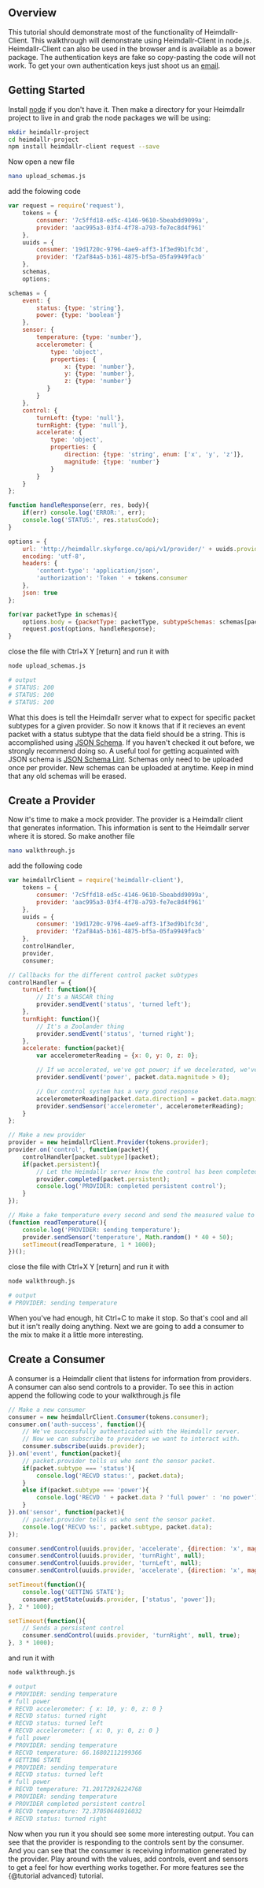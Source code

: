 ## Overview
This tutorial should demonstrate most of the functionality of Heimdallr-Client. This walkthrough will demonstrate using Heimdallr-Client in node.js. Heimdallr-Client can also be used in the browser and is available as a bower package. The authentication keys are fake so copy-pasting the code will not work. To get your own authentication keys just shoot us an [email](mailto:heimdallr@elementrobot.com).

## Getting Started
Install [node](http://nodejs.org/) if you don't have it. Then make a directory for your Heimdallr project to live in and grab the node packages we will be using:

```bash
mkdir heimdallr-project
cd heimdallr-project
npm install heimdallr-client request --save
```

Now open a new file

```bash
nano upload_schemas.js
```

add the folowing code


```javascript
var request = require('request'),
    tokens = {
        consumer: '7c5ffd18-ed5c-4146-9610-5beabdd9099a',
        provider: 'aac995a3-03f4-4f78-a793-fe7ec8d4f961'
    },
    uuids = {
        consumer: '19d1720c-9796-4ae9-aff3-1f3ed9b1fc3d',
        provider: 'f2af84a5-b361-4875-bf5a-05fa9949facb'
    },
    schemas,
    options;

schemas = {
    event: {
        status: {type: 'string'},
        power: {type: 'boolean'}
    },
    sensor: {
        temperature: {type: 'number'},
        accelerometer: {
            type: 'object',
            properties: {
                x: {type: 'number'},
                y: {type: 'number'},
                z: {type: 'number'}
           }
        }
    },
    control: {
        turnLeft: {type: 'null'},
        turnRight: {type: 'null'},
        accelerate: {
            type: 'object',
            properties: {
                direction: {type: 'string', enum: ['x', 'y', 'z']},
                magnitude: {type: 'number'}
            }
        }
    }
};

function handleResponse(err, res, body){
    if(err) console.log('ERROR:', err);
    console.log('STATUS:', res.statusCode);
}

options = {
    url: 'http://heimdallr.skyforge.co/api/v1/provider/' + uuids.provider + '/subtype-schemas',
    encoding: 'utf-8',
    headers: {
        'content-type': 'application/json',
        'authorization': 'Token ' + tokens.consumer
    },
    json: true
};

for(var packetType in schemas){
    options.body = {packetType: packetType, subtypeSchemas: schemas[packetType]};
    request.post(options, handleResponse);
}
```

close the file with Ctrl+X Y [return] and run it with

```bash
node upload_schemas.js

# output
# STATUS: 200
# STATUS: 200
# STATUS: 200
```

What this does is tell the Heimdallr server what to expect for specific packet subtypes for a given provider. So now it knows that if it recieves an event packet with a status subtype that the data field should be a string. This is accomplished using [JSON Schema](http://json-schema.org/). If you haven't checked it out before, we strongly recommend doing so. A useful tool for getting acquainted with JSON schema is [JSON Schema Lint](http://jsonschemalint.com/). Schemas only need to be uploaded once per provider. New schemas can be uploaded at anytime. Keep in mind that any old schemas will be erased.

## Create a Provider
Now it's time to make a mock provider. The provider is a Heimdallr client that generates information. This information is sent to the Heimdallr server where it is stored. So make another file

```bash
nano walkthrough.js
```

add the following code

```javascript
var heimdallrClient = require('heimdallr-client'),
    tokens = {
        consumer: '7c5ffd18-ed5c-4146-9610-5beabdd9099a',
        provider: 'aac995a3-03f4-4f78-a793-fe7ec8d4f961'
    },
    uuids = {
        consumer: '19d1720c-9796-4ae9-aff3-1f3ed9b1fc3d',
        provider: 'f2af84a5-b361-4875-bf5a-05fa9949facb'
    },
    controlHandler,
    provider,
    consumer;

// Callbacks for the different control packet subtypes
controlHandler = {
    turnLeft: function(){
        // It's a NASCAR thing
        provider.sendEvent('status', 'turned left');
    },
    turnRight: function(){
        // It's a Zoolander thing
        provider.sendEvent('status', 'turned right');
    },
    accelerate: function(packet){
        var accelerometerReading = {x: 0, y: 0, z: 0};

        // If we accelerated, we've got power; if we decelerated, we've lost it
        provider.sendEvent('power', packet.data.magnitude > 0);

        // Our control system has a very good response
        accelerometerReading[packet.data.direction] = packet.data.magnitude;
        provider.sendSensor('accelerometer', accelerometerReading);
    }
};

// Make a new provider
provider = new heimdallrClient.Provider(tokens.provider);
provider.on('control', function(packet){
    controlHandler[packet.subtype](packet);
    if(packet.persistent){
        // Let the Heimdallr server know the control has been completed
        provider.completed(packet.persistent);
        console.log('PROVIDER: completed persistent control');
    }
});

// Make a fake temperature every second and send the measured value to the Heimdallr server
(function readTemperature(){
    console.log('PROVIDER: sending temperature');
    provider.sendSensor('temperature', Math.random() * 40 + 50);
    setTimeout(readTemperature, 1 * 1000);
})();
```

close the file with Ctrl+X Y [return] and run it with

```bash
node walkthrough.js

# output
# PROVIDER: sending temperature
```

When you've had enough, hit Ctrl+C to make it stop. So that's cool and all but it isn't really doing anything. Next we are going to add a consumer to the mix to make it a little more interesting.

## Create a Consumer
A consumer is a Heimdallr client that listens for information from providers. A consumer can also send controls to a provider. To see this in action append the following code to your walkthrough.js file

```javascript
// Make a new consumer
consumer = new heimdallrClient.Consumer(tokens.consumer);
consumer.on('auth-success', function(){
    // We've successfully authenticated with the Heimdallr server.
    // Now we can subscribe to providers we want to interact with.
    consumer.subscribe(uuids.provider);
}).on('event', function(packet){
    // packet.provider tells us who sent the sensor packet.
    if(packet.subtype === 'status'){
        console.log('RECVD status:', packet.data);
    }
    else if(packet.subtype === 'power'){
        console.log('RECVD ' + packet.data ? 'full power' : 'no power');
    }
}).on('sensor', function(packet){
    // packet.provider tells us who sent the sensor packet.
    console.log('RECVD %s:', packet.subtype, packet.data);
});

consumer.sendControl(uuids.provider, 'accelerate', {direction: 'x', magnitude: 10});
consumer.sendControl(uuids.provider, 'turnRight', null);
consumer.sendControl(uuids.provider, 'turnLeft', null);
consumer.sendControl(uuids.provider, 'accelerate', {direction: 'x', magnitude: 0});

setTimeout(function(){
    console.log('GETTING STATE');
    consumer.getState(uuids.provider, ['status', 'power']);
}, 2 * 1000);

setTimeout(function(){
    // Sends a persistent control
    consumer.sendControl(uuids.provider, 'turnRight', null, true);
}, 3 * 1000);
```

and run it with

```bash
node walkthrough.js

# output
# PROVIDER: sending temperature
# full power
# RECVD accelerometer: { x: 10, y: 0, z: 0 }
# RECVD status: turned right
# RECVD status: turned left
# RECVD accelerometer: { x: 0, y: 0, z: 0 }
# full power
# PROVIDER: sending temperature
# RECVD temperature: 66.16802112199366
# GETTING STATE
# PROVIDER: sending temperature
# RECVD status: turned left
# full power
# RECVD temperature: 71.20172926224768
# PROVIDER: sending temperature
# PROVIDER completed persistent control
# RECVD temperature: 72.37050646916032
# RECVD status: turned right
```

Now when you run it you should see some more interesting output. You can see that the provider is responding to the controls sent by the consumer. And you can see that the consumer is receiving information generated by the provider. Play around with the values, add controls, event and sensors to get a feel for how everthing works together. For more features see the {@tutorial advanced} tutorial.




